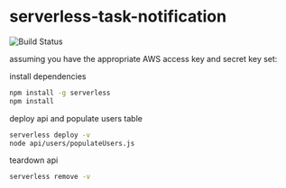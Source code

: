 # serverless-task-notification

![Build Status](https://codebuild.us-east-1.amazonaws.com/badges?uuid=eyJlbmNyeXB0ZWREYXRhIjoicmR5S2R3QmlNY2FKcktJQWp2c0JSaFpnWTJ3TFpieDNQbXpiZU1oWHhkMVNiVG15TzByaERIaFJua3FtczRTZlZQRm9zVXFUWHczaXgveGFHTjlkL1JJPSIsIml2UGFyYW1ldGVyU3BlYyI6IjBZQnByTE9RZ3JwSGhLdnMiLCJtYXRlcmlhbFNldFNlcmlhbCI6MX0%3D&branch=master)

assuming you have the appropriate AWS access key and secret key set:

install dependencies

```bash
npm install -g serverless
npm install
```

deploy api and populate users table

```bash
serverless deploy -v
node api/users/populateUsers.js
```

teardown api

```bash
serverless remove -v
```
